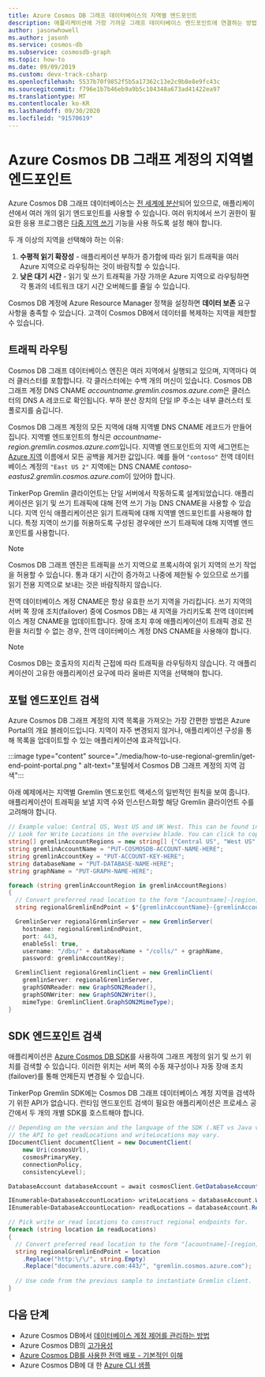```yaml
---
title: Azure Cosmos DB 그래프 데이터베이스의 지역별 엔드포인트
description: 애플리케이션에 가장 가까운 그래프 데이터베이스 엔드포인트에 연결하는 방법을 알아봅니다.
author: jasonwhowell
ms.author: jasonh
ms.service: cosmos-db
ms.subservice: cosmosdb-graph
ms.topic: how-to
ms.date: 09/09/2019
ms.custom: devx-track-csharp
ms.openlocfilehash: 5537b70f9852f5b5a17362c13e2c9b8e8e9fc43c
ms.sourcegitcommit: f796e1b7b46eb9a9b5c104348a673ad41422ea97
ms.translationtype: MT
ms.contentlocale: ko-KR
ms.lasthandoff: 09/30/2020
ms.locfileid: "91570619"
---
```

# <a name="regional-endpoints-for-azure-cosmos-db-graph-account"></a>Azure Cosmos DB 그래프 계정의 지역별 엔드포인트
Azure Cosmos DB 그래프 데이터베이스는 [전 세계에 분산](distribute-data-globally.md)되어 있으므로, 애플리케이션에서 여러 개의 읽기 엔드포인트를 사용할 수 있습니다. 여러 위치에서 쓰기 권한이 필요한 응용 프로그램은 [다중 지역 쓰기](how-to-multi-master.md) 기능을 사용 하도록 설정 해야 합니다.

두 개 이상의 지역을 선택해야 하는 이유:
1. **수평적 읽기 확장성** - 애플리케이션 부하가 증가함에 따라 읽기 트래픽을 여러 Azure 지역으로 라우팅하는 것이 바람직할 수 있습니다.
2. **낮은 대기 시간** - 읽기 및 쓰기 트래픽을 가장 가까운 Azure 지역으로 라우팅하면 각 통과의 네트워크 대기 시간 오버헤드를 줄일 수 있습니다.

Cosmos DB 계정에 Azure Resource Manager 정책을 설정하면 **데이터 보존** 요구 사항을 충족할 수 있습니다. 고객이 Cosmos DB에서 데이터를 복제하는 지역을 제한할 수 있습니다.

## <a name="traffic-routing"></a>트래픽 라우팅

Cosmos DB 그래프 데이터베이스 엔진은 여러 지역에서 실행되고 있으며, 지역마다 여러 클러스터를 포함합니다. 각 클러스터에는 수백 개의 머신이 있습니다. Cosmos DB 그래프 계정 DNS CNAME *accountname.gremlin.cosmos.azure.com*은 클러스터의 DNS A 레코드로 확인됩니다. 부하 분산 장치의 단일 IP 주소는 내부 클러스터 토폴로지를 숨깁니다.

Cosmos DB 그래프 계정의 모든 지역에 대해 지역별 DNS CNAME 레코드가 만들어집니다. 지역별 엔드포인트의 형식은 *accountname-region.gremlin.cosmos.azure.com*입니다. 지역별 엔드포인트의 지역 세그먼트는 [Azure 지역](https://azure.microsoft.com/global-infrastructure/regions) 이름에서 모든 공백을 제거한 값입니다. 예를 들어 `"contoso"` 전역 데이터베이스 계정의 `"East US 2"` 지역에는 DNS CNAME *contoso-eastus2.gremlin.cosmos.azure.com*이 있어야 합니다.

TinkerPop Gremlin 클라이언트는 단일 서버에서 작동하도록 설계되었습니다. 애플리케이션은 읽기 및 쓰기 트래픽에 대해 전역 쓰기 가능 DNS CNAME을 사용할 수 있습니다. 지역 인식 애플리케이션은 읽기 트래픽에 대해 지역별 엔드포인트를 사용해야 합니다. 특정 지역이 쓰기를 허용하도록 구성된 경우에만 쓰기 트래픽에 대해 지역별 엔드포인트를 사용합니다. 

> [!NOTE]
> Cosmos DB 그래프 엔진은 트래픽을 쓰기 지역으로 프록시하여 읽기 지역의 쓰기 작업을 허용할 수 있습니다. 통과 대기 시간이 증가하고 나중에 제한될 수 있으므로 쓰기를 읽기 전용 지역으로 보내는 것은 바람직하지 않습니다.

전역 데이터베이스 계정 CNAME은 항상 유효한 쓰기 지역을 가리킵니다. 쓰기 지역의 서버 쪽 장애 조치(failover) 중에 Cosmos DB는 새 지역을 가리키도록 전역 데이터베이스 계정 CNAME을 업데이트합니다. 장애 조치 후에 애플리케이션이 트래픽 경로 전환을 처리할 수 없는 경우, 전역 데이터베이스 계정 DNS CNAME을 사용해야 합니다.

> [!NOTE]
> Cosmos DB는 호출자의 지리적 근접에 따라 트래픽을 라우팅하지 않습니다. 각 애플리케이션이 고유한 애플리케이션 요구에 따라 올바른 지역을 선택해야 합니다.

## <a name="portal-endpoint-discovery"></a>포털 엔드포인트 검색

Azure Cosmos DB 그래프 계정의 지역 목록을 가져오는 가장 간편한 방법은 Azure Portal의 개요 블레이드입니다. 지역이 자주 변경되지 않거나, 애플리케이션 구성을 통해 목록을 업데이트할 수 있는 애플리케이션에 효과적입니다.

:::image type="content" source="./media/how-to-use-regional-gremlin/get-end-point-portal.png " alt-text="포털에서 Cosmos DB 그래프 계정의 지역 검색":::

아래 예제에서는 지역별 Gremlin 엔드포인트 액세스의 일반적인 원칙을 보여 줍니다. 애플리케이션이 트래픽을 보낼 지역 수와 인스턴스화할 해당 Gremlin 클라이언트 수를 고려해야 합니다.

```csharp
// Example value: Central US, West US and UK West. This can be found in the overview blade of you Azure Cosmos DB Gremlin Account. 
// Look for Write Locations in the overview blade. You can click to copy and paste.
string[] gremlinAccountRegions = new string[] {"Central US", "West US" ,"UK West"};
string gremlinAccountName = "PUT-COSMOSDB-ACCOUNT-NAME-HERE";
string gremlinAccountKey = "PUT-ACCOUNT-KEY-HERE";
string databaseName = "PUT-DATABASE-NAME-HERE";
string graphName = "PUT-GRAPH-NAME-HERE";

foreach (string gremlinAccountRegion in gremlinAccountRegions)
{
  // Convert preferred read location to the form "[acountname]-[region].gremlin.cosmos.azure.com".
  string regionalGremlinEndPoint = $"{gremlinAccountName}-{gremlinAccountRegion.ToLowerInvariant().Replace(" ", string.Empty)}.gremlin.cosmos.azure.com";

  GremlinServer regionalGremlinServer = new GremlinServer(
    hostname: regionalGremlinEndPoint, 
    port: 443,
    enableSsl: true,
    username: "/dbs/" + databaseName + "/colls/" + graphName,
    password: gremlinAccountKey);

  GremlinClient regionalGremlinClient = new GremlinClient(
    gremlinServer: regionalGremlinServer,
    graphSONReader: new GraphSON2Reader(),
    graphSONWriter: new GraphSON2Writer(),
    mimeType: GremlinClient.GraphSON2MimeType);
}
```

## <a name="sdk-endpoint-discovery"></a>SDK 엔드포인트 검색

애플리케이션은 [Azure Cosmos DB SDK](sql-api-sdk-dotnet.md)를 사용하여 그래프 계정의 읽기 및 쓰기 위치를 검색할 수 있습니다. 이러한 위치는 서버 쪽의 수동 재구성이나 자동 장애 조치(failover)를 통해 언제든지 변경될 수 있습니다.

TinkerPop Gremlin SDK에는 Cosmos DB 그래프 데이터베이스 계정 지역을 검색하기 위한 API가 없습니다. 런타임 엔드포인트 검색이 필요한 애플리케이션은 프로세스 공간에서 두 개의 개별 SDK를 호스트해야 합니다.

```csharp
// Depending on the version and the language of the SDK (.NET vs Java vs Python)
// the API to get readLocations and writeLocations may vary.
IDocumentClient documentClient = new DocumentClient(
    new Uri(cosmosUrl),
    cosmosPrimaryKey,
    connectionPolicy,
    consistencyLevel);

DatabaseAccount databaseAccount = await cosmosClient.GetDatabaseAccountAsync();

IEnumerable<DatabaseAccountLocation> writeLocations = databaseAccount.WritableLocations;
IEnumerable<DatabaseAccountLocation> readLocations = databaseAccount.ReadableLocations;

// Pick write or read locations to construct regional endpoints for.
foreach (string location in readLocations)
{
  // Convert preferred read location to the form "[acountname]-[region].gremlin.cosmos.azure.com".
  string regionalGremlinEndPoint = location
    .Replace("http:\/\/", string.Empty)
    .Replace("documents.azure.com:443/", "gremlin.cosmos.azure.com");
  
  // Use code from the previous sample to instantiate Gremlin client.
}
```

## <a name="next-steps"></a>다음 단계
* Azure Cosmos DB에서 [데이터베이스 계정 제어를 관리하는 방법](how-to-manage-database-account.md)
* Azure Cosmos DB의 [고가용성](high-availability.md)
* [Azure Cosmos DB를 사용한 전역 배포 - 기본적인 이해](global-dist-under-the-hood.md)
* Azure Cosmos DB에 대 한 [Azure CLI 샘플](cli-samples.md)
